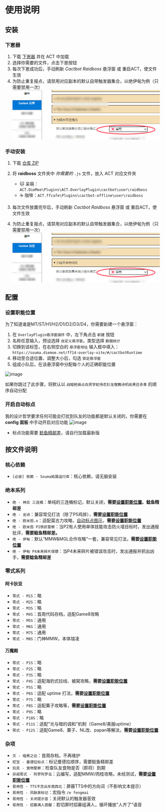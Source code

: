# 使用说明

## 安装

### 下崽器

1. 下载 [下崽器](https://github.com/Souma-Sumire/SoumaDownloader/releases) 并在 ACT 中加载
1. 选择你需要的文件，点击下崽按钮
1. 每次下崽成功后，手动刷新 _Cactbot Raidboss_ 悬浮窗 或 重启ACT，使文件生效
1. 为防止重复报点，请禁用对应副本的默认自带触发器集合，以绝伊甸为例（只需要禁用一次）
   ![795c401924a050f7eeeaef22b1d1b0c2](/img/eden.png)

### 手动安装

1. 下载 [仓库 ZIP](https://github.com/Souma-Sumire/raidboss-user-js-public/archive/refs/heads/main.zip)

1. 将 **raidboss** 文件夹中 _你需要的_ `.js` 文件，放入 ACT 对应文件夹
    - 🐱 呆萌：`ACT.DieMoe\Plugins\ACT.OverlayPlugin\cactbot\user\raidboss`
    - ☕ 咖啡：`ACT.ffcafe\Plugins\cactbot-offline\user\raidboss`

1. 每次文件放置完毕后，手动刷新 _Cactbot Raidboss_ 悬浮窗 或 重启ACT，使文件生效
1. 为防止重复报点，请禁用对应副本的默认自带触发器集合，以绝伊甸为例（只需要禁用一次）
   ![795c401924a050f7eeeaef22b1d1b0c2](/img/eden.png)

## 配置

### 设置职能位置

为了知道谁是MT/ST/H1/H2/D1/D2/D3/D4，你需要新建一个悬浮窗：

1. 在 `OverlayPlugin悬浮窗插件` 中，左下角点击 `新建` 按钮
1. 名称任意输入，预设选择 `自定义悬浮窗`，类型选择 `数据统计`
1. 切换到该标签，在右侧空白的 `悬浮窗地址` 输入框中填入：`https://souma.diemoe.net/ff14-overlay-vite/#/cactbotRuntime`
1. 移动至合适位置、调整大小后，勾选 `锁定悬浮窗`
1. 组成小队后，在该悬浮窗中分配每个人的正确职能位置

![image](https://github.com/user-attachments/assets/1a9ccfc6-35d1-4f93-a3b8-0a41c698d946)

如果你跳过了此步骤，将默认以 `战暗枪骑占白贤学蛇侍忍钐龙僧舞诗机绘黑召赤青` 的顺序自动分配

### 开启自动标点

我的设计哲学要求任何可能会打扰到队友的功能都是默认关闭的，你需要在 **config 面板** 中手动开启对应功能
![image](https://github.com/user-attachments/assets/3efa5c75-e02d-46c2-a987-eaf008c9e039)

- 标点功能需要 [鲶鱼精邮差](https://github.com/Natsukage/PostNamazu/releases)，请自行加载最新版

## 按文件说明

### 核心依赖

- `[必装] 依赖 - Souma拓展运行库`：核心依赖，请无脑安装

### 绝本系列

- `绝 - 神兵 三连桶`：单纯的三连桶标记，默认关闭，**需要[设置职能位置](#设置职能位置)、鲶鱼精邮差**
- `绝 - 龙诗`：兼容常见打法（除了P5鸡排），**需要[设置职能位置](#设置职能位置)**
- `绝 - 欧米茄.o`：适配莫古力攻略，[自动标点图示](https://docs.qq.com/doc/DTXZHb1lXcUZ4eXBh)，**需要[设置职能位置](#设置职能位置)**
- `绝 - 欧米茄 P2铁匠警察`：当P2有人使用单体技能攻击防火墙目标时，发出通报批评，**需要鲶鱼精邮差。**
- `绝 - 伊甸`：默认“MMW&MGL合作攻略”一套，兼容常见打法，**需要[设置职能位置](#设置职能位置)**
- `绝 - 伊甸 P4未来碎片保镖`：当P4未来碎片被错误攻击时，发出通报并抓出凶手，**需要鲶鱼精邮差**

### 零式系列

#### 阿卡狄亚

- `零式 - M1S`：略
- `零式 - M2S`：略
- `零式 - M3S`：略
- `零式 - M4S`：首周代码存档，适配Game8攻略
- `零式 - M5S`：通用
- `零式 - M6S`：通用
- `零式 - M7S`：通用
- `零式 - M8S`：门神MMW，本体瑞凌

#### 万魔殿

- `零式 - P1S`：略
- `零式 - P2S`：略
- `零式 - P3S`：略
- `零式 - P4S`：适配海豹式拉线、被窝攻略，**需要[设置职能位置](#设置职能位置)**
- `零式 - P5S`：略
- `零式 - P6S`：适配 uptime 打法，**需要[设置职能位置](#设置职能位置)**
- `零式 - P7S`：略
- `零式 - P8S`：适配菓子攻略等，**需要[设置职能位置](#设置职能位置)**
- `零式 - P9S`：略
- `零式 - P10S`：略
- `零式 - P11S`：适配"光与暗的调和"机制（Game8/美服uptime）
- `零式 - P12S`：适配Game8、菓子、NL改、papan等解法，**需要[设置职能位置](#设置职能位置)**

### 杂项

- `灭 - 暗黑之云`：首周存档，不再维护
- `挖宝 - 曼德拉标点`：标记曼德拉顺序，需要鲶鱼精邮差
- `玩具 - 食物警察`：检查队友食物是否（即将）到期
- `异闻零式 - 阿罗阿罗岛`：云编写，适配MMW/肉桂攻略，未经测试，**需要[设置职能位置](#设置职能位置)**
- `易用性 - TTS不念出东南西北`：屏蔽TTS中的方向词（不影响文本提示）
- `易用性 - 风脉泉标记`：宏指令 `/e fengmai`
- `易用性 - 关闭提示音`：关闭默认的触发器音效
- `易用性 - 招募满人提醒`：若切屏时招募组满人，循环播放"人齐了"语音
